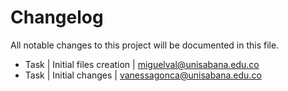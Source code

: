# Changelog ##
All notable changes to this project will be documented in this file.

* Task | Initial files creation | miguelval@unisabana.edu.co
* Task | Initial changes | vanessagonca@unisabana.edu.co